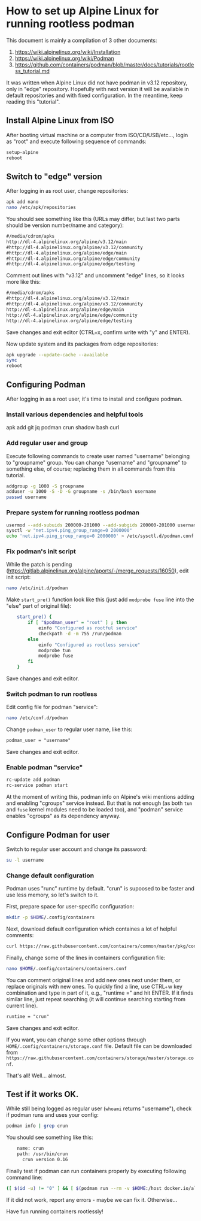 How to set up Alpine Linux for running rootless podman
======================================================

This document is mainly a compilation of 3 other documents:

1. https://wiki.alpinelinux.org/wiki/Installation
2. https://wiki.alpinelinux.org/wiki/Podman
3. https://github.com/containers/podman/blob/master/docs/tutorials/rootless_tutorial.md

It was written when Alpine Linux did not have podman in v3.12 repository, only in "edge" repository.
Hopefully with next version it will be available in default repositories and with fixed configuration.
In the meantime, keep reading this "tutorial".

## Install Alpine Linux from ISO

After booting virtual machine or a computer from ISO/CD/USB/etc..., login as "root" and execute following sequence of commands:

```sh
setup-alpine
reboot
```

## Switch to "edge" version

After logging in as root user, change repositories:

```sh
apk add nano
nano /etc/apk/repositories
```

You should see something like this (URLs may differ, but last two parts should be version number/name and category):

```txt
#/media/cdrom/apks
http://dl-4.alpinelinux.org/alpine/v3.12/main
#http://dl-4.alpinelinux.org/alpine/v3.12/community
#http://dl-4.alpinelinux.org/alpine/edge/main
#http://dl-4.alpinelinux.org/alpine/edge/community
#http://dl-4.alpinelinux.org/alpine/edge/testing
```

Comment out lines with "v3.12" and uncomment "edge" lines, so it looks more like this:

```txt
#/media/cdrom/apks
#http://dl-4.alpinelinux.org/alpine/v3.12/main
#http://dl-4.alpinelinux.org/alpine/v3.12/community
http://dl-4.alpinelinux.org/alpine/edge/main
http://dl-4.alpinelinux.org/alpine/edge/community
http://dl-4.alpinelinux.org/alpine/edge/testing
```

Save changes and exit editor (CTRL+x, confirm write with "y" and ENTER).

Now update system and its packages from edge repositories:

```sh
apk upgrade --update-cache --available
sync
reboot
```

## Configuring Podman

After logging in as a root user, it's time to install and configure podman.

### Install various dependencies and helpful tools

apk add git jq podman crun shadow bash curl

### Add regular user and group

Execute following commands to create user named "username" belonging to "groupname" group.
You can change "username" and "groupname" to something else, of course; replacing them in all commands from this tutorial.

```sh
addgroup -g 1000 -S groupname
adduser -u 1000 -S -D -G groupname -s /bin/bash username
passwd username
```

### Prepare system for running rootless podman

```sh
usermod --add-subuids 200000-201000 --add-subgids 200000-201000 username
sysctl -w "net.ipv4.ping_group_range=0 2000000"
echo 'net.ipv4.ping_group_range=0 2000000' > /etc/sysctl.d/podman.conf
```

### Fix podman's init script

While the patch is pending (https://gitlab.alpinelinux.org/alpine/aports/-/merge_requests/16050), edit init script:

```sh
nano /etc/init.d/podman
```

Make `start_pre()` function look like this (just add `modprobe fuse` line into the "else" part of original file):

```sh
	start_pre() {
		if [ "$podman_user" = "root" ] ; then
			einfo "Configured as rootful service"
			checkpath -d -m 755 /run/podman
		else
			einfo "Configured as rootless service"
			modprobe tun
			modprobe fuse
		fi
	}
```

Save changes and exit editor.

### Switch podman to run rootless

Edit config file for podman "service":

```sh
nano /etc/conf.d/podman
```

Change `podman_user` to regular user name, like this:

```txt
podman_user = "username"
```

Save changes and exit editor.

### Enable podman "service"

```sh
rc-update add podman
rc-service podman start
```

At the moment of writing this, podman info on Alpine's wiki mentions adding and enabling "cgroups" service instead.
But that is not enough (as both `tun` and `fuse` kernel modules need to be loaded too), and "podman" service enables "cgroups" as its dependency anyway.

## Configure Podman for user

Switch to regular user account and change its password:

```sh
su -l username
```

### Change default configuration

Podman uses "runc" runtime by default. "crun" is supoosed to be faster and use less memory, so let's switch to it.

First, prepare space for user-specific configuration:

```sh
mkdir -p $HOME/.config/containers
```

Next, download default configuration which containes a lot of helpful comments:

```sh
curl https://raw.githubusercontent.com/containers/common/master/pkg/config/containers.conf > $HOME/.config/containers/containers.conf
```

Finally, change some of the lines in containers configuration file:

```sh
nano $HOME/.config/containers/containers.conf
```

You can comment original lines and add new ones next under them, or replace originals with new ones.
To quickly find a line, use CTRL+w key combination and type in part of it, e.g., "runtime =" and hit ENTER.
If it finds similar line, just repeat searching (it will continue searching starting from current line).

```txt
runtime = "crun"
```

Save changes and exit editor.

If you want, you can change some other options through `HOME/.config/containers/storage.conf` file.
Default file can be downloaded from `https://raw.githubusercontent.com/containers/storage/master/storage.conf`.

That's all! Well... almost.

## Test if it works OK.

While still being logged as regular user (`whoami` returns "username"), check if podman runs and uses your config:

```sh
podman info | grep crun
```

You should see something like this:

```txt
	name: crun
	path: /usr/bin/crun
	  crun version 0.16
```

Finally test if podman can run containers properly by executing following command line:

```sh
([ $(id -u) != "0" ] && [ $(podman run --rm -v $HOME:/host docker.io/alpine /bin/sh -c '[ "$container" = "podman" ] && (id -u | tee /host/test.log) && (chmod 0700 /host/test.log)') = "0" ] && [ $(cat $HOME/test.log) = "0" ] && [ $(stat -c "%U:%G" $HOME/test.log) = $(id -nu)":"$(id -ng) ] && (rm $HOME/test.log) && echo "That's all, it works :)") || echo "It failed for some reason :("
```

If it did not work, report any errors - maybe we can fix it. Otherwise...

Have fun running containers rootlessly!
